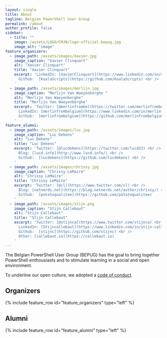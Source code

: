 ```yaml
---
layout: single
title: About
tagline: Belgian PowerShell User Group
permalink: /about
author_profile: false
sidebar:
  - title: ""
    image: /assets/LOGO/CMJN/logo-officiel-bepug.jpg
    image_alt: "image"
feature_organizers:
  - image_path: /assets/images/Xavier.jpg
    image_caption: "Xavier Clinquart"
    alt: "Xavier Clinquart"
    title: "Xavier Clinquart"
    excerpt: 'LinkedIn: [XavierClinquart](https://www.linkedin.com/in/xavier-clinquart-722665a5/) <br />
      Github:  [KoalaScripts](https://github.com/KoalaScripts) <br />
    '
  - image_path: /assets/images/merlijn.jpg
    image_caption: "Merlijn Van Waeyenberghe "
    alt: "Merlijn Van Waeyenberghe"
    title: "Merlijn Van Waeyenberghe"
    excerpt: 'Twitter: [@merlinfrombe](https://twitter.com/merlinfrombe) <br />
      LinkedIn: [merlinfrombelgium](https://www.linkedin.com/in/merlinfrombelgium/) <br />
      Github:  [merlinfrombelgium](https://github.com/merlinfrombelgium) <br />
    '
feature_alumni:
  - image_path: /assets/images/luc.jpg
    image_caption: "Luc Dekens"
    alt: "Luc Dekens"
    title: "Luc Dekens"
    excerpt: 'Twitter: [@lucdekens](https://twitter.com/lucd22) <br />
      Blog: [lucd.info](http://www.lucd.info/) <br />
      Github:  [lucdekens](https://github.com/lucdekens) <br />
    '
  - image_path: /assets/images/chrissy.jpg
    image_caption: "Chrissy LeMaire"
    alt: "Chrissy LeMaire"
    title: "Chrissy LeMaire"
    excerpt: 'Twitter: [@cl](https://www.twitter.com/cl) <br />
      Blog: [netnerds.net](https://blog.netnerds.net/author/chrissy/) <br />
      Github:  [potatoqualitee](https://github.com/potatoqualitee)
    '
  - image_path: /assets/images/stijn.png
    image_caption: "Stijn Callebaut"
    alt: "Stijn Callebaut"
    title: "Stijn Callebaut"
    excerpt: 'Twitter: [@stijnca](https://www.twitter.com/stijnca) <br />
      LinkedIn: [Stijncallebaut](https://www.linkedin.com/in/stijn-callebaut-8677443/) <br />
      Github:  [stijnc](https://github.com/stijnc) <br />
      Other: [callebaut.io](https://callebaut.io)
    '
---
```


The Belgian PowerShell User Group (BEPUG) has the goal to bring together PowerShell enthousiasts and to stimulate learning in a social and open environment.

To underline our open culture, we adopted a [code of conduct](https://github.com/BEPUG/meetups/blob/master/.github/CODE_OF_CONDUCT.md).

## Organizers

{% include feature_row id="feature_organizers" type="left" %}

## Alumni

{% include feature_row id="feature_alumni" type="left" %}

